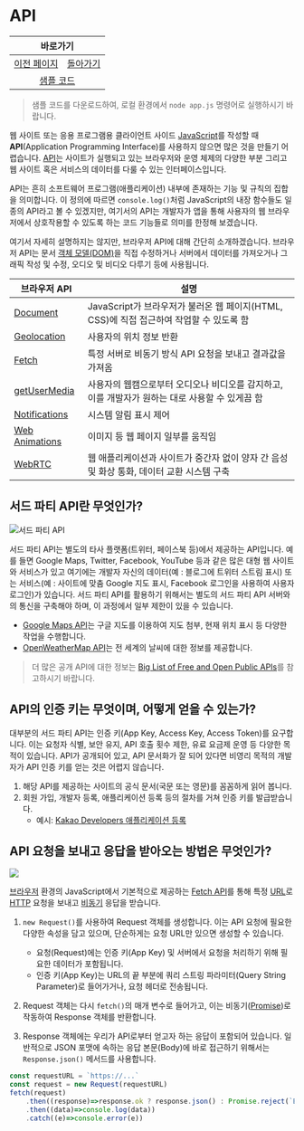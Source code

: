 # API

<table>
    <thead>
        <tr>
            <th colspan="2" style="text-align: center;">바로가기</th>
        </tr>
    </thead>
    <tbody>
        <tr>
            <td>
                <a href="/../javascript/docs/0804.html">이전 페이지</a>
            </td>
            <td>
                <a href="/../javascript/">돌아가기</a>
            </td>
        </tr>
        <tr>
            <td colspan="2" style="text-align: center;">
                <a href="/../javascript/0805/">샘플 코드</a>
            </td>
        </tr>
    </tbody>
</table>

> 샘플 코드를 다운로드하여, 로컬 환경에서 `node app.js` 명령어로 실행하시기 바랍니다.

웹 사이트 또는 응용 프로그램용 클라이언트 사이드 [JavaScript](/javascript/docs/glossary.html#javascript)를 작성할 때 **API**(Application Programming Interface)를 사용하지 않으면 많은 것을 만들기 어렵습니다. [API](/javascript/docs/glossary.html#api)는 사이트가 실행되고 있는 브라우저와 운영 체제의 다양한 부분 그리고 웹 사이트 혹은 서비스의 데이터를 다룰 수 있는 인터페이스입니다.

API는 흔히 소프트웨어 프로그램(애플리케이션) 내부에 존재하는 기능 및 규칙의 집합을 의미합니다. 이 정의에 따르면 `console.log()`처럼 JavaScript의 내장 함수들도 일종의 API라고 볼 수 있겠지만, 여기서의 API는 개발자가 앱을 통해 사용자의 웹 브라우저에서 상호작용할 수 있도록 하는 코드 기능들로 의미를 한정해 보겠습니다.

여기서 자세히 설명하지는 않지만, 브라우저 API에 대해 간단히 소개하겠습니다. 브라우저 API는 문서 [객체 모델(DOM)](https://developer.mozilla.org/ko/docs/Web/API/Document_Object_Model)을 직접 수정하거나 서버에서 데이터를 가져오거나 그래픽 작성 및 수정, 오디오 및 비디오 다루기 등에 사용됩니다.


| **브라우저 API** | **설명** |
| --- | --- |
| [Document](https://developer.mozilla.org/ko/docs/Web/API/Document) | JavaScript가 브라우저가 불러온 웹 페이지(HTML, CSS)에 직접 접근하여 작업할 수 있도록 함 | 
| [Geolocation](https://developer.mozilla.org/en-US/docs/Web/API/Geolocation) | 사용자의 위치 정보 반환 | 
| [Fetch](https://developer.mozilla.org/ko/docs/Web/API/Fetch_API) | 특정 서버로 비동기 방식 API 요청을 보내고 결과값을 가져옴 |
| [getUserMedia](https://developer.mozilla.org/en-US/docs/Web/API/MediaDevices/getUserMedia) | 사용자의 웹캠으로부터 오디오나 비디오를 감지하고, 이를 개발자가 원하는 대로 사용할 수 있게끔 함 |
| [Notifications](https://developer.mozilla.org/ko/docs/Web/API/Notifications_API) | 시스템 알림 표시 제어 |
| [Web Animations](https://developer.mozilla.org/en-US/docs/Web/API/Web_Animations_API) | 	이미지 등 웹 페이지 일부를 움직임 |
| [WebRTC](https://developer.mozilla.org/ko/docs/Web/API/WebRTC_API) | 웹 애플리케이션과 사이트가 중간자 없이 양자 간 음성 및 화상 통화, 데이터 교환 시스템 구축 |

## 서드 파티 API란 무엇인가?

![서드 파티 API](https://user-images.githubusercontent.com/52960121/126071003-a6105356-74aa-4531-b292-222f791486ea.png)

서드 파티 API는 별도의 타사 플랫폼(트위터, 페이스북 등)에서 제공하는 API입니다. 예를 들면 Google Maps, Twitter, Facebook, YouTube 등과 같은 많은 대형 웹 사이트와 서비스가 있고 여기에는 개발자 자신의 데이터(예 : 블로그에 트위터 스트림 표시) 또는 서비스(예 : 사이트에 맞춤 Google 지도 표시, Facebook 로그인을 사용하여 사용자 로그인)가 있습니다. 서드 파티 API를 활용하기 위해서는 별도의 서드 파티 API 서버와의 통신을 구축해야 하며, 이 과정에서 일부 제한이 있을 수 있습니다.

* [Google Maps API](https://developers.google.com/maps/)는 구글 지도를 이용하여 지도 첨부, 현재 위치 표시 등 다양한 작업을 수행합니다.
* [OpenWeatherMap API](https://openweathermap.org/api)는 전 세계의 날씨에 대한 정보를 제공합니다.

> 더 많은 공개 API에 대한 정보는 [Big List of Free and Open Public APIs](https://mixedanalytics.com/blog/list-actually-free-open-no-auth-needed-apis/)를 참고하시기 바랍니다.

## API의 인증 키는 무엇이며, 어떻게 얻을 수 있는가?

대부분의 서드 파티 API는 인증 키(App Key, Access Key, Access Token)를 요구합니다. 이는 요청자 식별, 보안 유지, API 호출 횟수 제한, 유료 요금제 운영 등 다양한 목적이 있습니다. API가 공개되어 있고, API 문서화가 잘 되어 있다면 비영리 목적의 개발자가 API 인증 키를 얻는 것은 어렵지 않습니다.

1. 해당 API를 제공하는 사이트의 공식 문서(국문 또는 영문)를 꼼꼼하게 읽어 봅니다.
2. 회원 가입, 개발자 등록, 애플리케이션 등록 등의 절차를 거쳐 인증 키를 발급받습니다.
    * 예시: [Kakao Developers 애플리케이션 등록](http://docs.kakaoi.ai/kakao_i_agent/instance/application/)


## API 요청을 보내고 응답을 받아오는 방법은 무엇인가?

![](https://user-images.githubusercontent.com/52960121/126071016-049f7839-73b6-4b59-87f5-4d4a48e733a9.png)

[브라우저](/javascript/docs/glossary.html#브라우저) 환경의 JavaScript에서 기본적으로 제공하는 [Fetch API](https://developer.mozilla.org/ko/docs/Web/API/Fetch_API)를 통해 특정 [URL](/javascript/docs/glossary.html#url)로 [HTTP](/javascript/docs/glossary.html#html) 요청을 보내고 [비동기](/javascript/docs/glossary.html#비동기-프로그래밍) 응답을 받습니다.

1. `new Request()`를 사용하여 Request 객체를 생성합니다. 이는 API 요청에 필요한 다양한 속성을 담고 있으며, 단순하게는 요청 URL만 있으면 생성할 수 있습니다.
    * 요청(Request)에는 인증 키(App Key) 및 서버에서 요청을 처리하기 위해 필요한 데이터가 포함됩니다.
    * 인증 키(App Key)는 URL의 끝 부분에 쿼리 스트링 파라미터(Query String Parameter)로 들어가거나, 요청 헤더로 전송됩니다.
2. Request 객체는 다시 `fetch()`의 매개 변수로 들어가고, 이는 비동기([Promise](/javascript/docs/glossary.html#promise))로 작동하여 Response 객체를 반환합니다.

3. Response 객체에는 우리가 API로부터 얻고자 하는 응답이 포함되어 있습니다. 일반적으로 JSON 포맷에 속하는 응답 본문(Body)에 바로 접근하기 위해서는 `Response.json()` 메서드를 사용합니다.

```javascript
const requestURL = `https://...`
const request = new Request(requestURL)
fetch(request)
    .then((response)=>response.ok ? response.json() : Promise.reject(`Error code: ${response.status}`))
    .then((data)=>console.log(data))
    .catch((e)=>console.error(e))
```